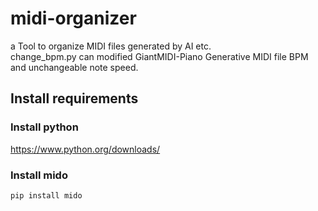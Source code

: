 # midi-organizer
a Tool to organize MIDI files generated by AI etc.  
change_bpm.py can modified GiantMIDI-Piano Generative MIDI file BPM and unchangeable note speed.

## Install requirements

### Install python 
https://www.python.org/downloads/

### Install mido 
```
pip install mido
```

